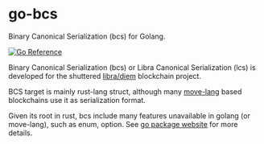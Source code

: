 # go-bcs

Binary Canonical Serialization (bcs) for Golang.

[![Go Reference](https://pkg.go.dev/badge/github.com/initia-labs/go-bcs.svg)](https://pkg.go.dev/github.com/initia-labs/go-bcs)

Binary Canonical Serialization (bcs) or Libra Canonical Serialization (lcs) is developed
for the shuttered [libra/diem](https://www.diem.com/) blockchain project.

BCS target is mainly rust-lang struct, although many [move-lang](https://github.com/move-language/move) based
blockchains use it as serialization format.

Given its root in rust, bcs include many features unavailable in golang (or move-lang), such as enum, option. See [go package website](https://pkg.go.dev/github.com/initia-labs/go-bcs) for more details.
